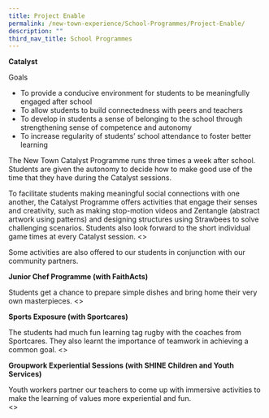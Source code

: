 ```yaml
---
title: Project Enable
permalink: /new-town-experience/School-Programmes/Project-Enable/
description: ""
third_nav_title: School Programmes
---
```

**Catalyst**

Goals

* To provide a conducive environment for students to be meaningfully engaged after school
* To allow students to build connectedness with peers and teachers
* To develop in students a sense of belonging to the school through strengthening sense of competence and autonomy
* To increase regularity of students’ school attendance to foster better learning

The New Town Catalyst Programme runs three times a week after school. Students are given the autonomy to decide how to make good use of the time that they have during the Catalyst sessions.

To facilitate students making meaningful social connections with one another, the Catalyst Programme offers activities that engage their senses and creativity, such as making stop-motion videos and Zentangle (abstract artwork using patterns) and designing structures using Strawbees to solve challenging scenarios. Students also look forward to the short individual game times at every Catalyst session.
&lt;&gt;

Some activities are also offered to our students in conjunction with our community partners.

**Junior Chef Programme (with FaithActs)**

Students get a chance to prepare simple dishes and bring home their very own masterpieces. 
&lt;&gt;
	
	
**Sports Exposure (with Sportcares)**

The students had much fun learning tag rugby with the coaches from Sportcares. They also learnt the importance of teamwork in achieving a common goal.
&lt;&gt; 
	
**Groupwork Experiential Sessions (with SHINE Children and Youth Services)**

Youth workers partner our teachers to come up with immersive activities to make the learning of values more experiential and fun.  
&lt;&gt;


